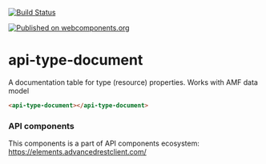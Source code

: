 [![Build Status](https://travis-ci.org/advanced-rest-client/api-url-data-model.svg?branch=stage)](https://travis-ci.org/advanced-rest-client/api-type-document)

[![Published on webcomponents.org](https://img.shields.io/badge/webcomponents.org-published-blue.svg)](https://www.webcomponents.org/element/advanced-rest-client/api-type-document)

# api-type-document

A documentation table for type (resource) properties. Works with AMF data model

<!---
```
<custom-element-demo>
  <template>
    <link rel="import" href="api-type-document.html">
    <next-code-block></next-code-block>
  </template>
</custom-element-demo>
```
-->

```html
<api-type-document></api-type-document>
```

### API components

This components is a part of API components ecosystem: https://elements.advancedrestclient.com/
